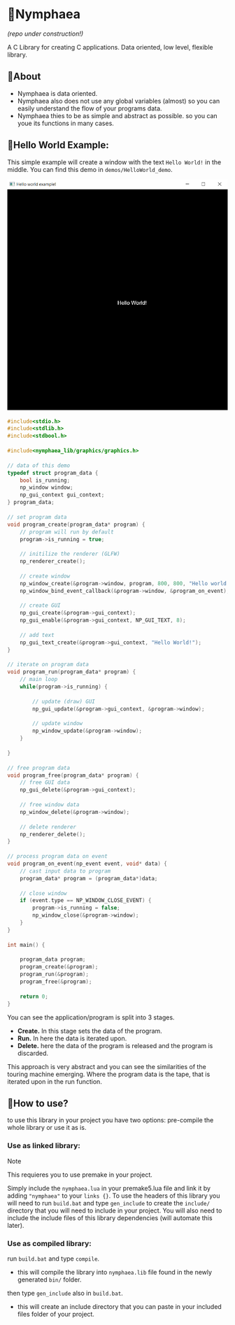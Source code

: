 # 🌸Nymphaea
*(repo under construction!)*

A C Library for creating C applications.
Data oriented, low level, flexible library.

## 🌸About
- Nymphaea is data oriented.
- Nymphaea also does not use any global variables (almost) so you can easily understand the flow of your programs data.
- Nymphaea thies to be as simple and abstract as possible. so you can youe its functions in many cases.

## 🌸Hello World Example:
This simple example will create a window with the text `Hello World!` in the middle.
You can find this demo in `demos/HelloWorld_demo`.

<img src="https://github.com/FiveN1/nymphaea/blob/main/demos/HelloWorld_demo/res/hello_world_example_result.png" alt="Hello World example result" width="512"/>

```c
#include<stdio.h>
#include<stdlib.h>
#include<stdbool.h>

#include<nymphaea_lib/graphics/graphics.h>

// data of this demo
typedef struct program_data {
    bool is_running;
    np_window window;
    np_gui_context gui_context;
} program_data;

// set program data
void program_create(program_data* program) {
    // program will run by default
    program->is_running = true;

    // initilize the renderer (GLFW)
    np_renderer_create();

    // create window
    np_window_create(&program->window, program, 800, 800, "Hello world example!");
    np_window_bind_event_callback(&program->window, &program_on_event); // also bind the window callback so we can close the window!

    // create GUI
    np_gui_create(&program->gui_context);
    np_gui_enable(&program->gui_context, NP_GUI_TEXT, 8);

    // add text
    np_gui_text_create(&program->gui_context, "Hello World!");
}

// iterate on program data
void program_run(program_data* program) {
    // main loop
    while(program->is_running) {

        // update (draw) GUI
        np_gui_update(&program->gui_context, &program->window);

        // update window
        np_window_update(&program->window);
    }

}

// free program data
void program_free(program_data* program) {
    // free GUI data
    np_gui_delete(&program->gui_context);

    // free window data
    np_window_delete(&program->window);

    // delete renderer
    np_renderer_delete();
}

// process program data on event
void program_on_event(np_event event, void* data) {
    // cast input data to program
    program_data* program = (program_data*)data;

    // close window
    if (event.type == NP_WINDOW_CLOSE_EVENT) {
        program->is_running = false;
        np_window_close(&program->window);
    }
}

int main() {

    program_data program;
    program_create(&program);
    program_run(&program);
    program_free(&program);

    return 0;
}

```

You can see the application/program is split into 3 stages.
- **Create.** In this stage sets the data of the program.
- **Run.** In here the data is iterated upon.
- **Delete.** here the data of the program is released and the program is discarded.

This approach is very abstract and you can see the similarities of the touring machine emerging. Where the program data is the tape, that is iterated upon in the run function.

## 🌸How to use?
to use this library in your project you have two options: pre-compile the whole library or use it as is.

### Use as linked library:
> [!NOTE]
> This requieres you to use premake in your project.

Simply include the `nymphaea.lua` in your premake5.lua file and link it by adding `"nymphaea"` to your `links {}`.
To use the headers of this library you will need to run `build.bat` and type `gen_include` to create the `include/` directory that you will need to include in your project.
You will also need to include the include files of this library dependencies (will automate this later).

### Use as compiled library:
run `build.bat` and type `compile`.
- this will compile the library into `nymphaea.lib` file found in the newly generated `bin/` folder.

then type `gen_include` also in `build.bat`.
- this will create an include directory that you can paste in your included files folder of your project.
